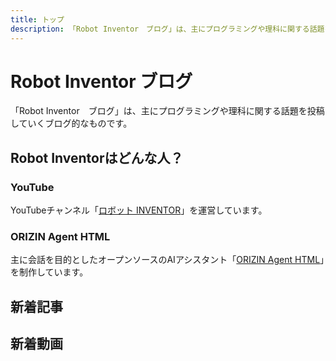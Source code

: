 ```yaml
---
title: トップ
description: 「Robot Inventor　ブログ」は、主にプログラミングや理科に関する話題を投稿していくブログ的なものです。
---
```


# Robot Inventor ブログ

「Robot Inventor　ブログ」は、主にプログラミングや理科に関する話題を投稿していくブログ的なものです。

## Robot Inventorはどんな人？

### YouTube

YouTubeチャンネル「[ロボット INVENTOR](https://www.youtube.com/channel/UCJFnl1HIx-atCMWnDcKBrfw)」を運営しています。

### ORIZIN Agent HTML

主に会話を目的としたオープンソースのAIアシスタント「[ORIZIN Agent HTML](https://robot-inventor.github.io/ORIZIN-Agent-HTML/)」を制作しています。

## 新着記事

<article-card thumbnail="/article/2022/04/17/count-discord-members/2022-04-17-00-11-20.png"
            link="/article/2022/04/17/count-discord-members/"
            article-title="Discordでメンバーの人数をBotなしで確認する方法"
            description="Discordでサーバーのメンバー数を、Botを使わずに確認する方法を紹介します。"></article-card>

## 新着動画

<yt-video video-id="nNSLBkmXYlI"></yt-video>
